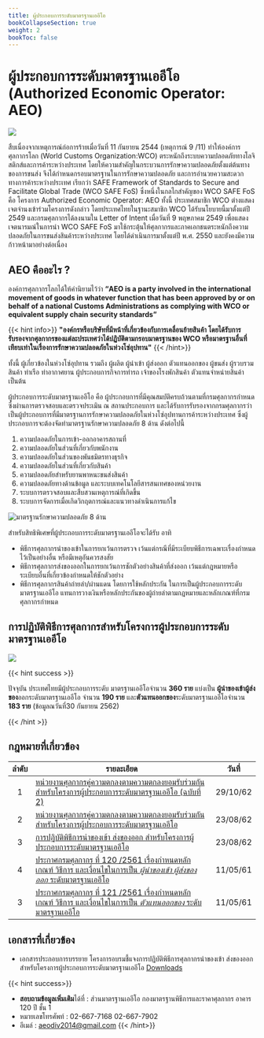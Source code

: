 ```yaml
---
title: ผู้ประกอบการระดับมาตรฐานเออีโอ 
bookCollapseSection: true
weight: 2
bookToc: false
---
```



ผู้ประกอบการระดับมาตรฐานเออีโอ (Authorized Economic Operator: AEO)
===

![](https://github.com/yosarawut/KnowledgeCenter/raw/master/img/AEO.png)

สืบเนื่องจากเหตุการณ์ก่อการร้ายเมื่อวันที่ 11 กันยายน 2544 (เหตุการณ์ 9 /11) ทำให้องค์การศุลกากรโลก (World Customs Organization:WCO) ตระหนักถึงระบบความปลอดภัยทางโลจิสติกส์และการค้าระหว่างประเทศ โดยให้ความสำคัญในกระบวนการรักษาความปลอดภัยตั้งแต่ต้นทางของการขนส่ง จึงได้กำหนดกรอบมาตรฐานในการรักษาความปลอดภัย และการอำนวยความสะดวกทางการค้าระหว่างประเทศ เรียกว่า SAFE Framework of Standards to Secure and Facilitate Global Trade (WCO SAFE FoS) ซึ่งหนึ่งในกลไกสำคัญของ WCO SAFE FoS คือ โครงการ Authorized Economic Operator: AEO ทั้งนี้ ประเทศสมาชิก WCO ต่างแสดงเจตจำนงเข้าร่วมโครงการดังกล่าว โดยประเทศไทยในฐานะสมาชิก WCO ได้รับนโยบายนี้มาตั้งแต่ปี 2549 และกรมศุลกากรได้ลงนามใน Letter of Intent เมื่อวันที่ 9 พฤษภาคม 2549 เพื่อแสดงเจตนารมณ์ในการนำ WCO SAFE FoS มาใช้กระตุ้นให้ศุลกากรและภาคเอกชนตระหนักถึงความปลอดภัยในการขนส่งสินค้าระหว่างประเทศ โดยได้ดำเนินการมาตั้งแต่ปี พ.ศ. 2550 และยังคงมีความก้าวหน้ามาอย่างต่อเนื่อง
  
## AEO คืออะไร ?

องค์การศุลกากรโลกได้ให้คำนิยามไว้ว่า **“AEO is a party involved in the international movement of goods in whatever function that has been approved by or on behalf of a national Customs Administrations as complying with WCO or equivalent supply chain security standards”**

{{< hint info>}}
  **"องค์กรหรือบริษัทที่มีหน้าที่เกี่ยวข้องกับการเคลื่อนย้ายสินค้า โดยได้รับการรับรองจากศุลกากรของแต่ละประเทศว่าได้ปฏิบัติตามกรอบมาตรฐานของ WCO หรือมาตรฐานอื่นที่เทียบเท่าในเรื่องการรักษาความปลอดภัยในห่วงโซ่อุปทาน"**
 {{< /hint>}}

 ทั้งนี้ ผู้เกี่ยวข้องในห่วงโซ่อุปทาน รวมถึง ผู้ผลิต ผู้นำเข้า ผู้ส่งออก ตัวแทนออกของ ผู้ขนส่ง ผู้รวบรวมสินค้า ท่าเรือ ท่าอากาศยาน ผู้ประกอบการกิจการท่ารถ เจ้าของโรงพักสินค้า ตัวแทนจำหน่ายสินค้า เป็นต้น



ผู้ประกอบการระดับมาตรฐานเออีโอ คือ ผู้ประกอบการที่มีคุณสมบัติครบถ้วนตามที่กรมศุลกากรกำหนด ซึ่งผ่านการตรวจสอบและตรวจประเมิน ณ สถานประกอบการ และได้รับการรับรองจากกรมศุลกากรว่าเป็นผู้ประกอบการที่มีมาตรฐานการรักษาความปลอดภัยในห่วงโซ่อุปทานการค้าระหว่างประเทศ ซึ่งผู้ประกอบการจะต้องจัดทำมาตรฐานรักษาความปลอดภัย 8 ด้าน ดังต่อไปนี้

1. ความปลอดภัยในการเข้า-ออกอาคารสถานที่
2. ความปลอดภัยในส่วนที่เกี่ยวกับพนักงาน
3. ความปลอดภัยในส่วนของพันธมิตรทางธุรกิจ
4. ความปลอดภัยในส่วนที่เกี่ยวกับสินค้า
5. ความปลอดภัยสำหรับยานพาหนะขนส่งสินค้า
6. ความปลอดภัยทางด้านข้อมูล และระบบเทคโนโลยีสารสนเทศของหน่วยงาน
7. ระบบการตรวจสอบและสืบสวนเหตุการณ์ที่เกิดขึ้น
8. ระบบการจัดการเมื่อเกิดวิกฤตการณ์และแนวทางดำเนินการแก้ไข

![มาตรฐานรักษาความปลอดภัย 8 ด้าน](http://aeo.customs.go.th/data_files/27550f638db1f32374d4c52b235a59bb.jpg)


สำหรับสิทธิพิเศษที่ผู้ประกอบการระดับมาตรฐานเออีโอจะได้รับ อาทิ

- พิธีการศุลกากรนำของเข้าในการยกเว้นการตรวจ เว้นแต่กรณีที่มีระเบียบพิธีการเฉพาะเรื่องกำหนดไว้เป็นอย่างอื่น หรือมีเหตุอันควรสงสัย
- พิธีการศุลกากรส่งของออกในการยกเว้นการชักตัวอย่างสินค้าที่ส่งออก เว้นแต่กฎหมายหรือระเบียบอื่นที่เกี่ยวข้องกำหนดให้ชักตัวอย่าง
- พิธีการศุลกากรสินค้าถ่ายลำ/ผ่านแดน โดยการใช้หลักประกัน ในการเป็นผู้ประกอบการระดับมาตรฐานเออีโอ แทนการวางเงินหรือหลักประกันของผู้ถ่ายลำตามกฎหมายและหลักเกณฑ์ที่กรมศุลกากรกำหนด

## การปฏิบัติพิธีการศุลกากรสำหรับโครงการผู้ประกอบการระดับมาตรฐานเออีโอ

![](http://aeo.customs.go.th/data_files/e79da1ff69cdee3d7cc8e6634531619b.png)

{{< hint success >}}

ปัจจุบัน ประเทศไทยมีผู้ประกอบการระดับ มาตรฐานเออีโอจำนวน **360 ราย** แบ่งเป็น **ผู้นำของเข้าผู้ส่งของ**ออกระดับมาตรฐานเออีโอ จำนวน **190 ราย** และ**ตัวแทนออกของ**ระดับมาตรฐานเออีโอจำนวน **183 ราย** (ข้อมูลณวันที่30 กันยายน 2562)

{{< /hint >}}
## กฎหมายที่เกี่ยวข้อง

|ลำดับ  |รายละเอียด|วันที่ |
|:----:|----------------|:-------------:|
|1| [หน่วยงานศุลกากรคู่ความตกลงตามความตกลงยอมรับร่วมกัน สำหรับโครงการผู้ประกอบการระดับมาตรฐานเออีโอ (ฉบับที่ 2)](http://aeo.customs.go.th/cont_strc_announce.php?lang=th&top_menu=menu_homepage&current_id=14232b324147505f46)|29/10/62|
|2 |[หน่วยงานศุลกากรคู่ความตกลงตามความตกลงยอมรับร่วมกัน สำหรับโครงการผู้ประกอบการระดับมาตรฐานเออีโอ](http://aeo.customs.go.th/cont_strc_announce.php?lang=th&top_menu=menu_homepage&current_id=14232b324146505f46)|23/08/62|
|3 |[การปฏิบัติพิธีการนำของเข้า ส่งของออก สำหรับโครงการผู้ประกอบการระดับมาตรฐานเออีโอ](http://aeo.customs.go.th/cont_strc_announce.php?lang=th&top_menu=menu_homepage&current_id=14232b324146505e4e)|23/08/62|
|4 |[ประกาศกรมศุลกากร ที่ 120 /2561 เรื่องกำหนดหลักเกณฑ์ วิธีการ และเงื่อนไขในการเป็น *ผู้นำของเข้า ผู้ส่งของออก* ระดับมาตรฐานเออีโอ](http://aeo.customs.go.th/cont_strc_announce.php?lang=th&top_menu=menu_homepage&current_id=142329324148505f4b)|11/05/61|
|3 |[ประกาศกรมศุลกากร ที่ 121 /2561 เรื่องกำหนดหลักเกณฑ์ วิธีการ และเงื่อนไขในการเป็น *ตัวแทนออกของ* ระดับมาตรฐานเออีโอ](http://aeo.customs.go.th/cont_strc_announce.php?lang=th&top_menu=menu_homepage&current_id=142329324149505f46)|11/05/61|


## เอกสารที่เกี่ยวข้อง
- เอกสารประกอบการบรรยาย โครงการอบรมชี้แจงการปฏิบัติพิธีการศุลกากรนำของเข้า ส่งของออก สำหรับโครงการผู้ประกอบการระดับมาตรฐานเออีโอ [Downloads](https://drive.google.com/file/d/1-o94dmo0yd5dyUis0MoiOvnPERW23PqM/view)

{{< hint success>}}
* **สอบถามข้อมูลเพิ่มเติม**ได้ที่ : ส่วนมาตรฐานเออีโอ
กองมาตรฐานพิธีการและราคาศุลกากร อาคาร 120 ปี ชั้น 1
* หมายเลขโทรศัพท์ : 02-667-7168 02-667-7902
* อีเมล์ : aeodiv2014@gmail.com
{{< /hint>}}
